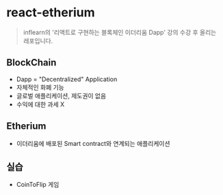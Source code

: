 # react-etherium

> inflearn의 '리액트로 구현하는 블록체인 이더리움 Dapp' 강의 수강 후 올리는 레포입니다.

## BlockChain

- Dapp = "Decentralized" Application
- 자체적인 화폐 기능
- 글로벌 애플리케이션, 제도권이 없음
- 수익에 대한 과세 X

## Etherium

- 이더리움에 배포된 Smart contract와 연계되는 애플리케이션

## 실습

- CoinToFlip 게임
